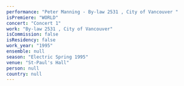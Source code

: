 ```yaml
---
performance: "Peter Manning - By-law 2531 , City of Vancouver "
isPremiere: "WORLD"
concert: "Concert 1"
work: "By-law 2531 , City of Vancouver"
isCommission: false
isResidency: false
work_year: "1995"
ensemble: null
season: "Electric Spring 1995"
venue: "St-Paul's Hall"
person: null
country: null
---
```


